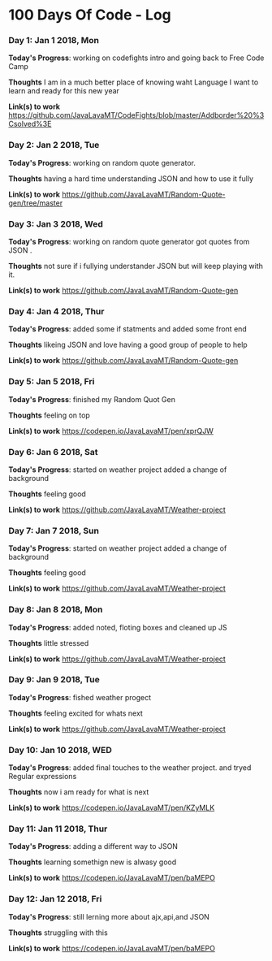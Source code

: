 # 100 Days Of Code - Log


### Day 1: Jan 1 2018, Mon

**Today's Progress**: working on codefights intro and going back to Free Code Camp

**Thoughts**  I am in a much better place of knowing waht Language I want to learn and ready for this new year

**Link(s) to work** https://github.com/JavaLavaMT/CodeFights/blob/master/Addborder%20%3Csolved%3E


### Day 2: Jan 2 2018, Tue

**Today's Progress**: working on random quote generator.

**Thoughts**  having a hard time understanding JSON and how to use it fully

**Link(s) to work** https://github.com/JavaLavaMT/Random-Quote-gen/tree/master



### Day 3: Jan 3 2018, Wed

**Today's Progress**: working on random quote generator got quotes from JSON .

**Thoughts**  not sure if i fullying understander JSON but will keep playing with it.

**Link(s) to work** https://github.com/JavaLavaMT/Random-Quote-gen


### Day 4: Jan 4 2018, Thur

**Today's Progress**: added some if statments and added some front end 

**Thoughts**  likeing JSON and love having a good group of people to help

**Link(s) to work** https://github.com/JavaLavaMT/Random-Quote-gen



### Day 5: Jan 5 2018, Fri

**Today's Progress**: finished my Random Quot Gen

**Thoughts**  feeling on top 

**Link(s) to work** https://codepen.io/JavaLavaMT/pen/xprQJW



### Day 6: Jan 6 2018, Sat

**Today's Progress**: started on weather project added a change of background

**Thoughts**  feeling good 

**Link(s) to work** https://github.com/JavaLavaMT/Weather-project


### Day 7: Jan 7 2018, Sun

**Today's Progress**: started on weather project added a change of background

**Thoughts**  feeling good 

**Link(s) to work** https://github.com/JavaLavaMT/Weather-project

### Day 8: Jan 8 2018, Mon

**Today's Progress**: added noted, floting boxes and cleaned up JS

**Thoughts**  little stressed

**Link(s) to work** https://github.com/JavaLavaMT/Weather-project


### Day 9: Jan 9 2018, Tue

**Today's Progress**: fished weather progect

**Thoughts**  feeling excited for whats next

**Link(s) to work** https://github.com/JavaLavaMT/Weather-project


### Day 10: Jan 10 2018, WED

**Today's Progress**: added final touches to the weather project. and tryed Regular expressions

**Thoughts**  now i am ready for what is next

**Link(s) to work** https://codepen.io/JavaLavaMT/pen/KZyMLK


### Day 11: Jan 11 2018, Thur

**Today's Progress**: adding a different way to JSON

**Thoughts**  learning somethign new is alwasy good

**Link(s) to work** https://codepen.io/JavaLavaMT/pen/baMEPO


### Day 12: Jan 12 2018, Fri

**Today's Progress**: still lerning more about ajx,api,and JSON

**Thoughts**  struggling with this

**Link(s) to work** https://codepen.io/JavaLavaMT/pen/baMEPO






